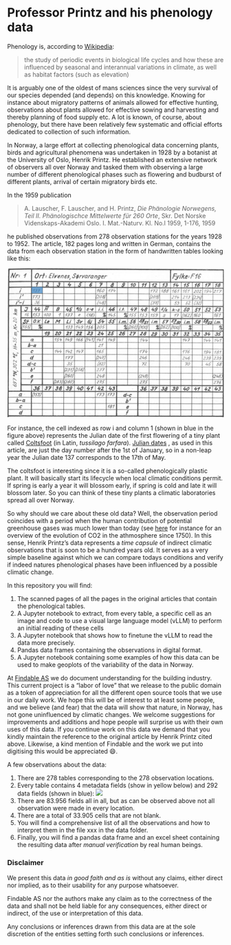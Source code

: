 # Professor Printz and his phenology data

Phenology is, according to [Wikipedia](https://en.wikipedia.org/wiki/Phenology):

> the study of periodic events in biological life cycles and how these are influenced by seasonal and interannual variations in climate, as well as habitat factors (such as elevation)

It is arguably one of the oldest of mans sciences since the very survival of our species depended (and depends) on this knowledge.  Knowing for instance about migratory patterns of animals allowed for effective hunting, observations about plants allowed for effective sowing and harvesting and thereby planning of food supply etc.  A lot is known, of course, about phenology, but there have been relatively few systematic and official efforts dedicated to collection of such information.

In Norway, a large effort at collecting phenological data concerning plants, birds and agricultural phenomena was undertaken in 1928 by a botanist at the University of Oslo, Henrik Printz.  He established an extensive network of observers all over Norway and tasked them with observing a large number of different phenological phases such as flowering and budburst of different plants, arrival of certain migratory birds etc.

In the 1959 publication

> A. Lauscher, F. Lauscher, and H. Printz, *Die Phänologie Norwegens, Teil II. Phänologischce Mittelwerte für 260 Orte*, Skr. Det Norske Videnskaps-Akademi Oslo. I. Mat.-Naturv. Kl. No.l 1959, 1-176, 1959

he published observations from 278 observation stations for the years 1928 to 1952.  The article, 182 pages long and written in German, contains the data from each observation station in the form of handwritten tables looking like this:

![](./references/table.png)

For instance, the cell indexed as row i and column 1 (shown in blue in the figure above) represents the Julian date of the first flowering of a tiny plant called [Coltsfoot](https://en.wikipedia.org/wiki/Tussilago) (in Latin, *tussilago farfara*).  [Julian dates](https://en.wikipedia.org/wiki/Julian_day) , as used in this article, are just the day number after the 1st of January, so in a non-leap year the Julian date 137 corresponds to the 17th of May.

The coltsfoot is interesting since it is a so-called phenologically plastic plant.  It will basically start its lifecycle when local climatic conditions permit.  If spring is early a year it will blossom early, if spring is cold and late it will blossom later.  So you can think of these tiny plants a climatic laboratories spread all over Norway.

So why should we care about these old data?  Well, the observation period coincides with a period when the human contribution of potential greenhouse gases was much lower than today (see [here](https://www.climate.gov/media/14596) for instance for an overview of the evolution of CO2 in the athmosphere since 1750).  In this sense, Henrik Printz’s data represents a *time capsule* of indirect climatic observations that is soon to be a hundred years old.  It serves as a very simple baseline against which we can compare todays conditions and verify if indeed natures phenological phases have been influenced by a possible climatic change.

In this repository you will find:

1) The scanned pages of all the pages in the original articles that contain the phenological tables.
2) A Jupyter notebook to extract, from every table, a specific cell as an image and code to use a visual large language model (vLLM) to perform an initial reading of these cells
3) A Jupyter notebook that shows how to finetune the vLLM to read the data more precisely.
4) Pandas data frames containing the observations in digital format.
5) A Jupyter notebook containing some examples of how this data can be used to make geoplots of the variability of the data in Norway.

At [Findable AS](https://www.findable.ai/) we do document understanding for the building industry.  This current project is a “labor of love” that we release to the public domain as a token of appreciation for all the different open source tools that we use in our daily work.  We hope this will be of interest to at least some people, and we believe (and fear) that the data will show that nature, in Norway, has not gone uninfluenced by climatic changes.  We welcome suggestions for improvements and additions and hope people will surprise us with their own uses of this data.  If you continue work on this data we demand that you kindly maintain the reference to the original article by Henrik Printz cited above.  Likewise, a kind mention of Findable and the work we put into digitising this would be appreciated 😄.

A few observations about the data:
1. There are 278 tables corresponding to the 278 observation locations.
2. Every table contains 4 metadata fields (show in yellow below) and 292 data fields (shown in blue):
![](Professor%20Printz%20and%20his%20phenology%20data/image%202.png)
3. There are 83.956 fields all in all, but as can be observed above not all observation were made in every location.
4. There are a total of 33.905 cells that are not blank.
5. You will find a comprehensive list of all the observations and how to interpret them in the file xxx in the data folder.
6. Finally, you will find a pandas data frame and an excel sheet containing the resulting data after *manual verification* by real human beings.

### Disclaimer
We present this data *in good faith and as is* without any claims, either direct nor implied, as to their usability for any purpose whatsoever.

Findable AS nor the authors make any claim as to the correctness of the data and shall not be held liable for any consequences, either direct or indirect, of the use or interpretation of this data.

Any conclusions or inferences drawn from this data are at the sole discretion of the entities setting forth such conclusions or inferences.
 

